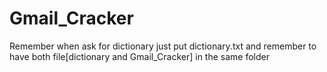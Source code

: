 # Gmail_Cracker
Remember when ask for dictionary just put dictionary.txt and remember to have both file[dictionary and Gmail_Cracker] in the same folder
